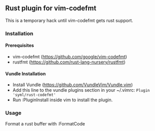 ## Rust plugin for vim-codefmt

This is a temporary hack until vim-codefmt gets rust support.

### Installation
#### Prerequisites
* vim-codefmt (https://github.com/google/vim-codefmt) 
* rustfmt (https://github.com/rust-lang-nursery/rustfmt)

#### Vundle Installation
* Install Vundle (https://github.com/VundleVim/Vundle.vim)
* Add this line to the vundle plugins section in your ~/.vimrc:
```Plugin 'syml/rust-codefmt'```
* Run :PluginInstall inside vim to install the plugin.

### Usage
Format a rust buffer with :FormatCode
